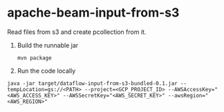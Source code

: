 # apache-beam-input-from-s3
Read files from s3 and create pcollection from it.


1. Build the runnable jar

    ```mvn package```
    
2. Run the code locally

  ```java -jar target/dataflow-input-from-s3-bundled-0.1.jar --tempLocation=gs://<PATH> --project=<GCP_PROJECT_ID> --AWSAccessKey="<AWS_ACCESS_KEY>" --AWSSecretKey="<AWS_SECRET_KEY>" --awsRegion="<AWS_REGION>"```

